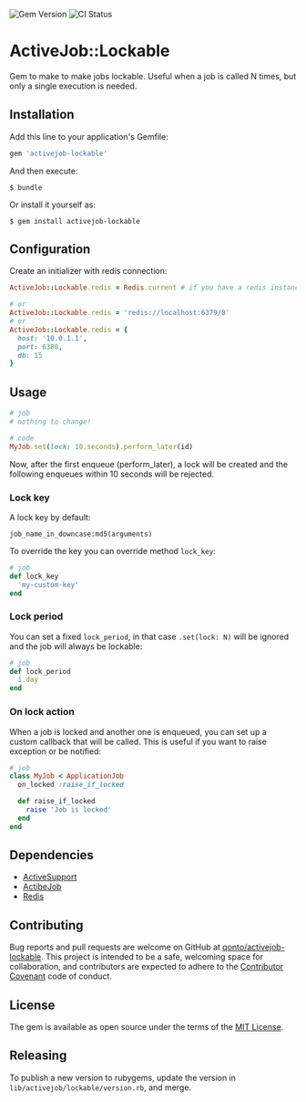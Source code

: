 ![Gem Version](https://badge.fury.io/rb/activejob-lockable.svg) ![CI Status](https://github.com/qonto/activejob-lockable/actions/workflows/tests.yml/badge.svg)

# ActiveJob::Lockable

Gem to make to make jobs lockable. Useful when a job is called N times, but only a single execution is needed.

## Installation

Add this line to your application's Gemfile:

```ruby
gem 'activejob-lockable'
```

And then execute:

    $ bundle

Or install it yourself as:

    $ gem install activejob-lockable

## Configuration

Create an initializer with redis connection:

```ruby
ActiveJob::Lockable.redis = Redis.current # if you have a redis instance

# or
ActiveJob::Lockable.redis = 'redis://localhost:6379/0'
# or
ActiveJob::Lockable.redis = {
  host: '10.0.1.1',
  port: 6380,
  db: 15
}
```

## Usage

```ruby
# job
# nothing to change!
```
```ruby
# code
MyJob.set(lock: 10.seconds).perform_later(id)
```

Now, after the first enqueue (perform_later), a lock will be created and the following enqueues within 10 seconds will be rejected.

### Lock key

A lock key by default:

`job_name_in_downcase:md5(arguments)`

To override the key you can override method `lock_key`:

```ruby
# job
def lock_key
  'my-custom-key'
end
```

### Lock period

You can set a fixed `lock_period`, in that case `.set(lock: N)` will be ignored and the job will always be lockable:

```ruby
# job
def lock_period
  1.day
end
```

### On lock action

When a job is locked and another one is enqueued, you can set up a custom callback that will be called. This is useful if you want to raise exception or be notified:

```ruby
# job
class MyJob < ApplicationJob
  on_locked :raise_if_locked

  def raise_if_locked
    raise 'Job is locked'
  end
end
```

## Dependencies

* [ActiveSupport](https://github.com/rails/rails/tree/master/activesupport)
* [ActibeJob](https://github.com/rails/rails/tree/master/activejob)
* [Redis](https://redis.io/)

## Contributing

Bug reports and pull requests are welcome on GitHub at [qonto/activejob-lockable](https://github.com/qonto/activejob-lockable). This project is intended to be a safe, welcoming space for collaboration, and contributors are expected to adhere to the [Contributor Covenant](http://contributor-covenant.org) code of conduct.

## License

The gem is available as open source under the terms of the [MIT License](http://opensource.org/licenses/MIT).

## Releasing

To publish a new version to rubygems, update the version in `lib/activejob/lockable/version.rb`, and merge.
